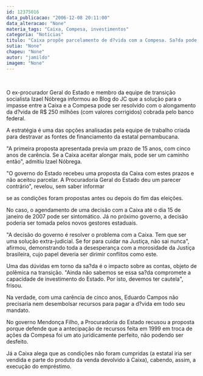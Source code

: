 ```yaml
---
id: 12375016
data_publicacao: "2006-12-08 20:11:00"
data_alteracao: "None"
materia_tags: "Caixa, Compesa, investimentos"
categoria: "Notícias"
titulo: "Caixa propõe parcelamento de d?vida com a Compesa. Sa?da pode destravar novos investimentos"
sutia: "None"
chapeu: "None"
autor: "jamildo"
imagem: "None"
---
```

<p>&nbsp;</p>

<p>O ex-procurador Geral do Estado e membro da equipe de transi&ccedil;&atilde;o socialista Izael N&oacute;brega informou ao Blog do JC que a solu&ccedil;&atilde;o para o impasse entre a Caixa e a Compesa pode ser resolvido com o alongamento da d?vida de R$ 250 milh&otilde;es (com valores corrigidos) cobrada pelo banco federal.</p>

<p>A estrat&eacute;gia &eacute; uma das op&ccedil;&otilde;es analisadas pela equipe de trabalho criada para destravar as fontes de financiamento da estatal pernambucana.</p>

<p>"A primeira proposta apresentada previa um prazo de 15 anos, com cinco anos de car&ecirc;ncia. Se a Caixa aceitar alongar mais, pode ser um caminho ent&atilde;o", admitiu Izael N&oacute;brega.</p>

<p>"O governo do Estado recebeu uma proposta da Caixa com estes prazos e n&atilde;o aceitou parcelar. A Procuradoria Geral do Estado deu um parecer contr&aacute;rio", revelou, sem saber informar</p>

<p>se as condi&ccedil;&otilde;es foram propostas antes ou depois do fim das elei&ccedil;&otilde;es.</p>

<p>No caso, o agendamento de uma decis&atilde;o com a Caixa at&eacute; o dia 15 de janeiro de 2007 pode ser sintom&aacute;tico. J&aacute; no pr&oacute;ximo governo, a decis&atilde;o poderia ser tomada pelos novos gestores estaduais.</p>

<p>"A decis&atilde;o do governo &eacute; resolver o problema com a Caixa. Tem que ser uma solu&ccedil;&atilde;o extra-judicial. Se for para cuidar na Justi&ccedil;a, n&atilde;o sai nunca", afirmou, demonstrando toda a desesperan&ccedil;a com a morosidade da Justi&ccedil;a brasileira, cujo papel deveria ser dirimir conflitos como este.</p>

<p>Uma das d&uacute;vidas em torno da sa?da &eacute; o impacto sobre as contas, objeto de pol&ecirc;mica na transi&ccedil;&atilde;o. "Ainda n&atilde;o sabemos se essa sa?da compromete a capacidade de investimento do Estado. Por isto, devemos ter cautela", frisou.</p>

<p>Na verdade, com uma car&ecirc;ncia de cinco anos, Eduardo Campos n&atilde;o precisaria nem desembolsar recursos para pagar a d?vida em todo seu mandato.</p>

<p>No governo Mendon&ccedil;a Filho, a Procuradoria do Estado recusou a proposta porque defende que a antecipa&ccedil;&atilde;o de recursos feita em 1999 em troca de a&ccedil;&otilde;es da Compesa foi um ato juridicamente perfeito, n&atilde;o podendo ser desfeito.</p>

<p>J&aacute; a Caixa alega que as condi&ccedil;&otilde;es n&atilde;o foram cumpridas (a estatal iria ser vendida e parte do produto da venda devolvido &agrave; Caixa), cabendo, assim, a execu&ccedil;&atilde;o do empr&eacute;stimo.</p>
